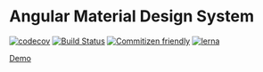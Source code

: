 # Angular Material Design System

[![codecov](https://codecov.io/gh/diegoavieira/amds/branch/master/graph/badge.svg)](https://codecov.io/gh/diegoavieira/amds)
[![Build Status](https://travis-ci.org/diegoavieira/amds.svg?branch=master)](https://travis-ci.org/diegoavieira/amds)
[![Commitizen friendly](https://img.shields.io/badge/commitizen-friendly-brightgreen.svg)](http://commitizen.github.io/cz-cli/)
[![lerna](https://img.shields.io/badge/maintained%20with-lerna-cc00ff.svg)](https://lernajs.io/)

[Demo](https://diegoavieira.github.io/amds/)
